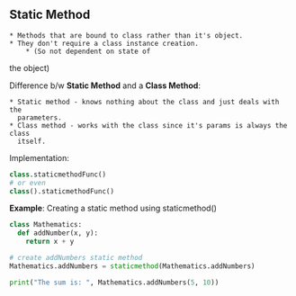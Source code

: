 ## Static Method

    * Methods that are bound to class rather than it's object.
    * They don't require a class instance creation. 
        * (So not dependent on state of
  the object)

Difference b/w **Static Method** and a **Class Method**:
    
    * Static method - knows nothing about the class and just deals with the
      parameters. 
    * Class method - works with the class since it's params is always the class
      itself.

Implementation:

```python
class.staticmethodFunc()
# or even
class().staticmethodFunc()
```

**Example**: Creating a static method using staticmethod()

```python
class Mathematics:
  def addNumber(x, y):
    return x + y

# create addNumbers static method
Mathematics.addNumbers = staticmethod(Mathematics.addNumbers)

print("The sum is: ", Mathematics.addNumbers(5, 10))
```  
